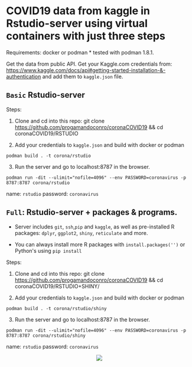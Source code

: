 # COVID19 data from kaggle in Rstudio-server using virtual containers  with just three steps
Requirements:
docker or podman * tested with podman 1.8.1.

Get the data from public API. Get your Kaggle.com credentials from: https://www.kaggle.com/docs/api#getting-started-installation-&-authentication and add them to ```kaggle.json``` file.

## ```Basic``` Rstudio-server

Steps:
1. Clone and cd into this repo: git clone https://github.com/progamandoconro/coronaCOVID19 && cd coronaCOVID19/RSTUDIO

2. Add your credentials to ```kaggle.json``` and build with docker or podman

```podman build . -t corona/rstudio```

3. Run the server and go to localhost:8787 in the browser.

```podman run -dit --ulimit="nofile=4096" --env PASSWORD=coronavirus -p 8787:8787 corona/rstudio```


name: ```rstudio```
password: ```coronavirus```


## ```Full```: Rstudio-server + packages & programs.

* Server includes ```git```, ```ssh```,```pip``` and ```kaggle```, as well as pre-installed R packages: ```dplyr```, ```ggplot2```, ```shiny```, ```reticulate``` and more. 

* You can always install more R packages with ```install.packages('')``` or Python's using ```pip install```

Steps:
1. Clone and cd into this repo: git clone https://github.com/progamandoconro/coronaCOVID19 && cd coronaCOVID19/RSTUDIO+SHINY/

2. Add your credentials to ```kaggle.json``` and build with docker or podman

```podman build . -t corona/rstudio/shiny```

3. Run the server and go to localhost:8787 in the browser.

```podman run -dit --ulimit="nofile=4096" --env PASSWORD=coronavirus -p 8787:8787 corona/rstudio/shiny```


name: ```rstudio```
password: ```coronavirus```


<div style="text-align:center"><img src="https://github.com/progamandoconro/corona-COVID19/blob/master/COVID19_Rstudio_VC.png?raw=true" /></div>
